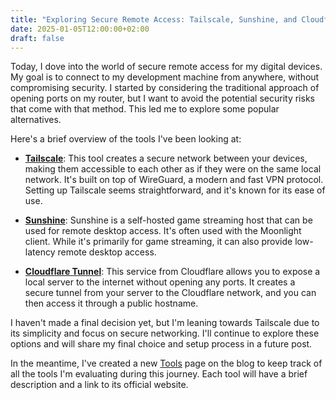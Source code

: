 ```yaml
---
title: "Exploring Secure Remote Access: Tailscale, Sunshine, and Cloudflare Tunnel"
date: 2025-01-05T12:00:00+02:00
draft: false
---
```


Today, I dove into the world of secure remote access for my digital devices. My goal is to connect to my development machine from anywhere, without compromising security. I started by considering the traditional approach of opening ports on my router, but I want to avoid the potential security risks that come with that method. This led me to explore some popular alternatives.

Here's a brief overview of the tools I've been looking at:

*   **[Tailscale](https://tailscale.com/)**: This tool creates a secure network between your devices, making them accessible to each other as if they were on the same local network. It's built on top of WireGuard, a modern and fast VPN protocol. Setting up Tailscale seems straightforward, and it's known for its ease of use.

*   **[Sunshine](https://lizardbyte.dev/projects/sunshine/)**: Sunshine is a self-hosted game streaming host that can be used for remote desktop access. It's often used with the Moonlight client. While it's primarily for game streaming, it can also provide low-latency remote desktop access.

*   **[Cloudflare Tunnel](https://developers.cloudflare.com/cloudflare-one/connections/connect-apps/use-cases/ssh/)**: This service from Cloudflare allows you to expose a local server to the internet without opening any ports. It creates a secure tunnel from your server to the Cloudflare network, and you can then access it through a public hostname.

I haven't made a final decision yet, but I'm leaning towards Tailscale due to its simplicity and focus on secure networking. I'll continue to explore these options and will share my final choice and setup process in a future post.

In the meantime, I've created a new [Tools](/tools) page on the blog to keep track of all the tools I'm evaluating during this journey. Each tool will have a brief description and a link to its official website.